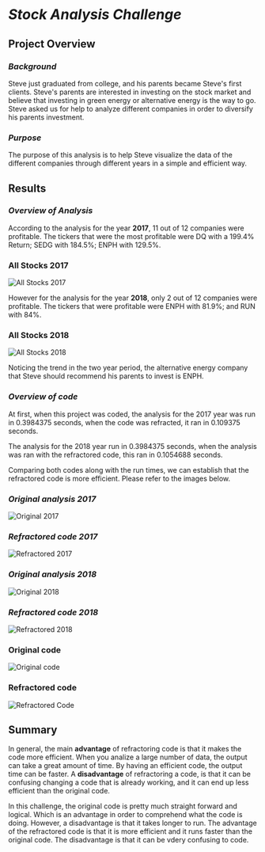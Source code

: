 # ***Stock Analysis Challenge***

## **Project Overview**

### *Background* 

Steve just graduated from college, and his parents became Steve's first clients. Steve's parents are interested in investing on the stock market and believe that investing in green energy or alternative energy is the way to go. Steve asked us for help to analyze different companies in order to diversify his parents investment.

### *Purpose*

The purpose of this analysis is to help Steve visualize the data of the different companies through different years in a simple and efficient way.

## **Results**

### *Overview of Analysis*

According to the analysis for the year **2017**, 11 out of 12 companies were profitable. The tickers that were the most profitable were DQ with a 199.4% Return; SEDG with 184.5%; ENPH with 129.5%. 

### **All Stocks 2017**

![All Stocks 2017](Resources/VBA_Challenge_2017.PNG)

However for the analysis for the year **2018**, only 2 out of 12 companies were profitable. The tickers that were profitable were ENPH with 81.9%; and RUN with 84%. 

### **All Stocks 2018**

![All Stocks 2018](Resources/VBA_Challenge_2018.PNG)

Noticing the trend in the two year period, the alternative energy company that Steve should recommend his parents to invest is ENPH. 
    
### *Overview of code*

At first, when this project was coded, the analysis for the 2017 year was run in 0.3984375 seconds, when the code was refracted, it ran in 0.109375 seconds. 

The analysis for the 2018 year run in 0.3984375 seconds, when the analysis was ran with the refractored code, this ran in 0.1054688 seconds.

Comparing both codes along with the run times, we can establish that the refractored code is more efficient. Please refer to the images below.

### *Original analysis 2017*

![Original 2017](Resources/Original_2017.PNG)

### *Refractored code 2017*

![Refractored 2017](Resources/VBA_Challenge_2017.PNG)

### *Original analysis 2018*

![Original 2018](Resources/Original_2018.PNG)

### *Refractored code 2018*

![Refractored 2018](Resources/VBA_Challenge_2018.PNG)

### **Original code**

![Original code](Resources/Original_code.PNG)

### **Refractored code**

![Refractored Code](Resources/Refractored_code.PNG)

## **Summary**

In general, the main **advantage** of refractoring code is that it makes the code more efficient. When you analize a large number of data, the output can take a great amount of time. By having an efficient code, the output time can be faster. A **disadvantage** of refractoring a code, is that it can be confusing changing a code that is already working, and it can end up less efficient than the original code.

In this challenge, the original code is pretty much straight forward and logical. Which is an advantage in order to comprehend what the code is doing. However, a disadvantage is that it takes longer to run. The advantage of the refractored code is that it is more efficient and it runs faster than the original code. The disadvantage is that it can be vdery confusing to code.
